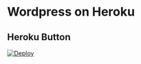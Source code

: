 # Wordpress on Heroku

## Heroku Button
[![Deploy](https://www.herokucdn.com/deploy/button.png)](https://heroku.com/deploy)
